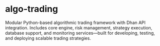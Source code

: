 # algo-trading
Modular Python-based algorithmic trading framework with Dhan API integration. Includes core engine, risk management, strategy execution, database support, and monitoring services—built for developing, testing, and deploying scalable trading strategies.
